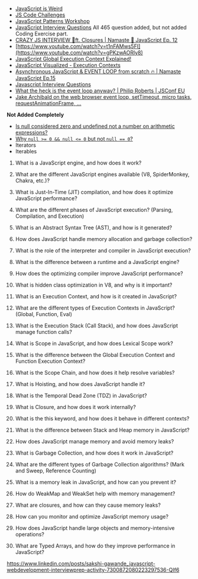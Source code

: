 * [JavaScript is Weird](https://www.youtube.com/watch?v=pZUTdw6zcck)
* [JS Code Challenges](https://jscodechallenges.vercel.app/)
* [JavaScript Patterns Workshop](https://javascriptpatterns.vercel.app/patterns)
* [JavaScript Interview Questions](https://github.com/sudheerj/javascript-interview-questions) All 465 question added,
  but not added Coding Exercise part.
* [CRAZY JS INTERVIEW 🤯ft. Closures | Namaste 🙏 JavaScript Ep. 12](https://www.youtube.com/watch?v=t1nFAMws5FI)
* [https://www.youtube.com/watch?v=t1nFAMws5FI](https://www.youtube.com/watch?v=gPKzwAORly8)
* [JavaScript Global Execution Context Explained!](https://www.youtube.com/watch?v=gPKzwAORly8)
* [JavaScript Visualized - Execution Contexts](https://www.youtube.com/watch?v=zdGfo6I1yrA)
* [Asynchronous JavaScript & EVENT LOOP from scratch 🔥 | Namaste JavaScript Ep.15](https://www.youtube.com/watch?v=8zKuNo4ay8E)
* [Javascript Interview Questions](https://www.youtube.com/watch?v=njs0Den1b5Y)
* [What the heck is the event loop anyway? | Philip Roberts | JSConf EU](https://www.youtube.com/watch?v=8aGhZQkoFbQ)
* [Jake Archibald on the web browser event loop, setTimeout, micro tasks, requestAnimationFrame, ...](https://www.youtube.com/watch?v=cCOL7MC4Pl0)


**Not Added Completely**
* [Is null considered zero and undefined not a number on arithmetic expressions?](https://stackoverflow.com/questions/21001320/is-null-considered-zero-and-undefined-not-a-number-on-arithmetic-expressions)
* [Why `null >= 0 && null <= 0` but not `null == 0`?](https://stackoverflow.com/questions/2910495/why-null-0-null-0-but-not-null-0)
* Iterators
* Iterables






1. What is a JavaScript engine, and how does it work?
2. What are the different JavaScript engines available (V8, SpiderMonkey, Chakra, etc.)?
3. What is Just-In-Time (JIT) compilation, and how does it optimize JavaScript performance?
4. What are the different phases of JavaScript execution? (Parsing, Compilation, and Execution)
5. What is an Abstract Syntax Tree (AST), and how is it generated?
6. How does JavaScript handle memory allocation and garbage collection?
7. What is the role of the interpreter and compiler in JavaScript execution?
8. What is the difference between a runtime and a JavaScript engine?
9. How does the optimizing compiler improve JavaScript performance?
10. What is hidden class optimization in V8, and why is it important?



11. What is an Execution Context, and how is it created in JavaScript?
12. What are the different types of Execution Contexts in JavaScript? (Global, Function, Eval)
13. What is the Execution Stack (Call Stack), and how does JavaScript manage function calls?
14. What is Scope in JavaScript, and how does Lexical Scope work?
15. What is the difference between the Global Execution Context and Function Execution Context?
16. What is the Scope Chain, and how does it help resolve variables?
17. What is Hoisting, and how does JavaScript handle it?
18. What is the Temporal Dead Zone (TDZ) in JavaScript?
19. What is Closure, and how does it work internally?
20. What is the this keyword, and how does it behave in different contexts?


21. What is the difference between Stack and Heap memory in JavaScript?
22. How does JavaScript manage memory and avoid memory leaks?
23. What is Garbage Collection, and how does it work in JavaScript?
24. What are the different types of Garbage Collection algorithms? (Mark and Sweep, Reference Counting)
25. What is a memory leak in JavaScript, and how can you prevent it?
26. How do WeakMap and WeakSet help with memory management?
27. What are closures, and how can they cause memory leaks?
28. How can you monitor and optimize JavaScript memory usage?
29. How does JavaScript handle large objects and memory-intensive operations?
30. What are Typed Arrays, and how do they improve performance in JavaScript?

https://www.linkedin.com/posts/sakshi-gawande_javascript-webdevelopment-interviewprep-activity-7300872080223297536-QIf6